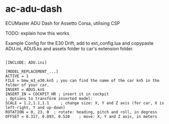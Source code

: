 # ac-adu-dash
ECUMaster ADU Dash for Assetto Corsa, utilising CSP


TODO: explain how this works


Example Config for the E30 Drift, add to ext_config.lua and copypaste ADU.ini, ADU5.ks and assets folder to car's extension folder.

```

[INCLUDE: ADU.ini]

[MODEL_REPLACEMENT_...]
ACTIVE = 1
FILE = bmw_m3_e30.kn5 ; you can find the name of the car kn5 in the folder of your car.
INSERT = ADU5.kn5
INSERT_IN = COCKPIT_HR ; insert it in cockpit
; Options to transform inserted model:
SCALE = 1.2,1.1,1.1     ; change size: X, Y and Z axis (for car, X is left-right, Y and up-down)
ROTATION = 0, 23, 0  ; rotate: heading, pitch and roll, in degress
OFFSET = 0.317, 0.893, 0.520    ; move: X, Y and Z axis, in meters


```
